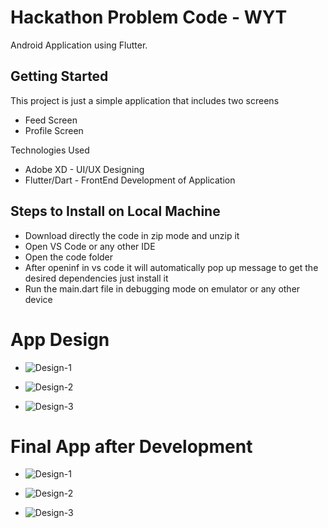 # Hackathon Problem Code - WYT

Android Application using Flutter.

## Getting Started

This project is just a simple application that includes two screens

- Feed Screen
- Profile Screen

Technologies Used

- Adobe XD - UI/UX Designing
- Flutter/Dart - FrontEnd Development of Application

## Steps to Install on Local Machine
- Download directly the code in zip mode and unzip it
- Open VS Code or any other IDE
- Open the code folder
- After openinf in vs code it will automatically pop up message to get the desired dependencies just install it
- Run the main.dart file in debugging mode on emulator or any other device

# App Design
- ![Design-1](https://github.com/Pratham208/Hack-a-thon/blob/master/assets/Design-1.png)


- ![Design-2](https://github.com/Pratham208/Hack-a-thon/blob/master/assets/Design-2.png)


- ![Design-3](https://github.com/Pratham208/Hack-a-thon/blob/master/assets/Design-3.png)

# Final App after Development
- ![Design-1](https://github.com/Pratham208/Hack-a-thon/blob/master/assets/Final-1.png)


- ![Design-2](https://github.com/Pratham208/Hack-a-thon/blob/master/assets/Final-2.png)


- ![Design-3](https://github.com/Pratham208/Hack-a-thon/blob/master/assets/Final-3.png)
